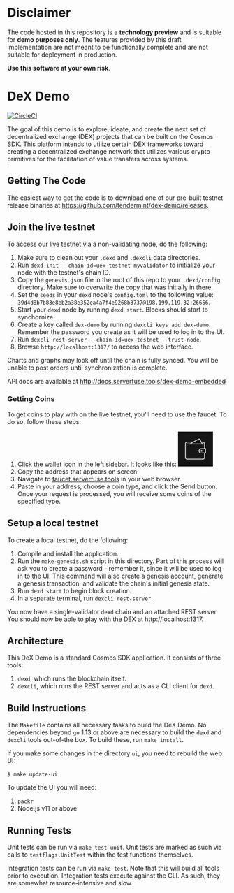 # Disclaimer

The code hosted in this repository is a **technology preview** and is suitable for **demo purposes only**. The features provided by this draft implementation are not meant to be functionally complete and are not suitable for deployment in production.

**Use this software at your own risk**.

# DeX Demo

[![CircleCI](https://circleci.com/gh/tendermint/dex-demo.svg?style=svg)](https://circleci.com/gh/tendermint/dex-demo)

The goal of this demo is to explore, ideate, and create the next set of decentralized exchange (DEX) projects
that can be built on the Cosmos SDK. This platform intends to utilize certain DEX frameworks toward
creating a decentralized exchange network that utilizes various crypto primitives for the facilitation
of value transfers across systems.

## Getting The Code

The easiest way to get the code is to download one of our pre-built testnet release binaries
at https://github.com/tendermint/dex-demo/releases.

## Join the live testnet

To access our live testnet via a non-validating node, do the following:

1. Make sure to clean out your `.dexd` and `.dexcli` data directories.
2. Run `dexd init --chain-id=uex-testnet myvalidator` to initialize your node with the testnet's chain ID.
3. Copy the `genesis.json` file in the root of this repo to your `.dexd/config` directory. Make sure to overwrite the copy that was initially in there.
4. Set  the `seeds` in your `dexd` node's `config.toml` to the following value: `39d4d8b7b83e8eb2a38e352ea4a7f4e9268b3737@198.199.119.32:26656`.
5. Start your `dexd` node by running `dexd start`. Blocks should start to synchornize.
6. Create a key called `dex-demo` by running `dexcli keys add dex-demo`. Remember the password you create as it will be used to log in to the UI.
7. Run `dexcli rest-server --chain-id=uex-testnet --trust-node`.
8. Browse `http://localhost:1317/` to access the web interface.

Charts and graphs may look off until the chain is fully synced. You will be unable to post orders until synchronization is complete.

API docs are available at http://docs.serverfuse.tools/dex-demo-embedded

### Getting Coins

To get coins to play with on the live testnet, you'll need to use the faucet. To do so, follow these steps:

1. Click the wallet icon in the left sidebar. It looks like this: ![Wallet Icon](./docs/images/wallet-icon.png)
2. Copy the address that appears on screen.
3. Navigate to [faucet.serverfuse.tools](https://faucet.serverfuse.tools) in your web browser.
4. Paste in your address, choose a coin type, and click the Send button. Once your request is processed, you will receive some coins of the specified type.

## Setup a local testnet

To create a local testnet, do the following:

1. Compile and install the application.
2. Run the `make-genesis.sh` script in this directory. Part of this process will ask you to create a password - remember it, since it will be used to log in to the UI. This command will also create a genesis account, generate a genesis transaction, and validate the chain's initial genesis state.
3. Run `dexd start` to begin block creation.
4. In a separate terminal, run `dexcli rest-server`.

You now have a single-validator `dexd` chain and an attached REST server. You should now be able to play with the DEX at http://localhost:1317.


## Architecture

This DeX Demo is a standard Cosmos SDK application. It consists of three tools:

1. `dexd`, which runs the blockchain itself.
2. `dexcli`, which runs the REST server and acts as a CLI client for `dexd`.

## Build Instructions

The `Makefile` contains all necessary tasks to build the DeX Demo. No dependencies beyond `go` 1.13 or
above are necessary to build the `dexd` and `dexcli` tools out-of-the box. To build these, run
`make install`.

If you make some changes in the directory `ui`, you need to rebuild the web UI:

```
$ make update-ui
```

To update the UI you will need:

1. `packr`
2. Node.js v11 or above

## Running Tests

Unit tests can be run via `make test-unit`. Unit tests are marked as such via calls to `testflags.UnitTest` within the test functions themselves.

Integration tests can be run via `make test`. Note that this will build all tools prior to execution. Integration tests execute against the CLI. As such, they are somewhat resource-intensive and slow.

  

